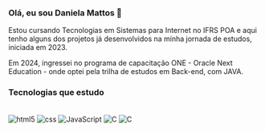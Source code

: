 ### Olá, eu sou Daniela Mattos 👋
Estou cursando Tecnologias em Sistemas para Internet no IFRS POA e aqui tenho alguns dos projetos já desenvolvidos na minha jornada de estudos, iniciada em 2023.

Em 2024, ingressei no programa de capacitação ONE - Oracle Next Education - onde optei pela trilha de estudos em Back-end, com JAVA.

### Tecnologias que estudo
<div style="display: inline-block"> <br />
  <img align="center" alt="html5" src="https://img.shields.io/badge/HTML5-E34F26?style=for-the-badge&logo=html5&logoColor=white" />
  <img align="center" alt="css" src="https://img.shields.io/badge/CSS3-1572B6?style=for-the-badge&logo=css3&logoColor=white" />
  <img align="center" alt="JavaScript" src="https://img.shields.io/badge/JavaScript-323330?style=for-the-badge&logo=javascript&logoColor=F7DF1E" />
  <img align="center" alt="C" src="https://img.shields.io/badge/C-00599C?style=for-the-badge&logo=c&logoColor=white" />
  <img align="center" alt="C" src="https://img.shields.io/badge/Java-ED8B00?style=for-the-badge&logo=openjdk&logoColor=white" />

</div>

